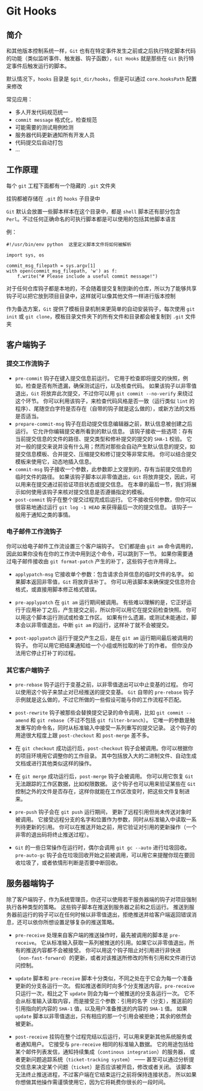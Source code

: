 # Git Hooks

## 简介

和其他版本控制系统一样，`Git` 也有在特定事件发生之前或之后执行特定脚本代码的功能（类似监听事件、触发器、钩子函数），`Git Hooks` 就是那些在 `Git` 执行特定事件后触发运行的脚本。

默认情况下，`hooks` 目录是 `$git_dir/hooks`，但是可以通过 `core.hooksPath` 配置来修改

常见应用：

- 多人开发代码规范统一
- `commit message` 格式化，检查规范
- 可能需要的测试用例检测
- 服务器代码更新通知所有开发人员
- 代码提交后自动打包
- ...

## 工作原理

每个 `git` 工程下面都有一个隐藏的 `.git` 文件夹

挂钩都被存储在 `.git` 的 `hooks` 子目录中

`Git` 默认会放置一些脚本样本在这个目录中，都是 `shell` 脚本还有部分包含 `Perl`。不过任何正确命名的可执行脚本都是可以使用的包括其他脚本语言

例：

```shell
#!/usr/bin/env python  这里定义脚本文件将如何被解析

import sys, os

commit_msg_filepath = sys.argv[1]
with open(commit_msg_filepath, 'w') as f:
    f.write("# Please include a useful commit message!")
```

对于任何仓库钩子都是本地的，不会随着提交复制到新的仓库，所以为了能够共享钩子可以把它放到项目目录中，这样就可以像其他文件一样进行版本控制

作为备选方案，`Git` 提供了模板目录机制来更简单的自动安装钩子，每次使用 `git init` 或 `git clone`，模板目录文件夹下的所有文件和目录都会被复制到 `.git` 文件夹

## 客户端钩子

### 提交工作流钩子

- `pre-commit` 钩子在键入提交信息前运行。 它用于检查即将提交的快照，例如，检查是否有所遗漏，确保测试运行，以及核查代码。 如果该钩子以非零值退出，`Git` 将放弃此次提交，不过你可以用 `git commit --no-verify` 来绕过这个环节。 你可以利用该钩子，来检查代码风格是否一致（运行类似 `lint` 的程序）、尾随空白字符是否存在（自带的钩子就是这么做的），或新方法的文档是否适当。
- `prepare-commit-msg` 钩子在启动提交信息编辑器之前，默认信息被创建之后运行。 它允许你编辑提交者所看到的默认信息。 该钩子接收一些选项：存有当前提交信息的文件的路径、提交类型和修补提交的提交的 `SHA-1` 校验。 它对一般的提交来说并没有什么用；然而对那些会自动产生默认信息的提交，如提交信息模板、合并提交、压缩提交和修订提交等非常实用。 你可以结合提交模板来使用它，动态地插入信息。
- `commit-msg` 钩子接收一个参数，此参数即上文提到的，存有当前提交信息的临时文件的路径。 如果该钩子脚本以非零值退出，`Git` 将放弃提交，因此，可以用来在提交通过前验证项目状态或提交信息。 在本章的最后一节，我们将展示如何使用该钩子来核对提交信息是否遵循指定的模板。
- `post-commit` 钩子在整个提交过程完成后运行。 它不接收任何参数，但你可以很容易地通过运行 `git log -1 HEAD` 来获得最后一次的提交信息。 该钩子一般用于通知之类的事情。

### 电子邮件工作流钩子

你可以给电子邮件工作流设置三个客户端钩子。 它们都是由 `git am` 命令调用的，因此如果你没有在你的工作流中用到这个命令，可以跳到下一节。 如果你需要通过电子邮件接收由 `git format-patch` 产生的补丁，这些钩子也许用得上。

- `applypatch-msg` 它接收单个参数：包含请求合并信息的临时文件的名字。 如果脚本返回非零值，`Git` 将放弃该补丁。 你可以用该脚本来确保提交信息符合格式，或直接用脚本修正格式错误。

- `pre-applypatch` 在 `git am` 运行期间被调用。 有些难以理解的是，它正好运行于应用补丁之后，产生提交之前，所以你可以用它在提交前检查快照。 你可以用这个脚本运行测试或检查工作区。 如果有什么遗漏，或测试未能通过，脚本会以非零值退出，中断 `git am` 的运行，这样补丁就不会被提交。

- `post-applypatch` 运行于提交产生之后，是在 `git am` 运行期间最后被调用的钩子。 你可以用它把结果通知给一个小组或所拉取的补丁的作者。 但你没办法用它停止打补丁的过程。

### 其它客户端钩子

- `pre-rebase` 钩子运行于变基之前，以非零值退出可以中止变基的过程。 你可以使用这个钩子来禁止对已经推送的提交变基。 `Git` 自带的 `pre-rebase` 钩子示例就是这么做的，不过它所做的一些假设可能与你的工作流程不匹配。

- `post-rewrite` 钩子被那些会替换提交记录的命令调用，比如 `git commit --amend` 和 `git rebase`（不过不包括 `git filter-branch`）。 它唯一的参数是触发重写的命令名，同时从标准输入中接受一系列重写的提交记录。 这个钩子的用途很大程度上跟 `post-checkout` 和 `post-merge` 差不多。

- 在 `git checkout` 成功运行后，`post-checkout` 钩子会被调用。你可以根据你的项目环境用它调整你的工作目录。 其中包括放入大的二进制文件、自动生成文档或进行其他类似这样的操作。

- 在 `git merge` 成功运行后，`post-merge` 钩子会被调用。 你可以用它恢复 `Git` 无法跟踪的工作区数据，比如权限数据。 这个钩子也可以用来验证某些在 `Git` 控制之外的文件是否存在，这样你就能在工作区改变时，把这些文件复制进来。

- `pre-push` 钩子会在 `git push` 运行期间， 更新了远程引用但尚未传送对象时被调用。 它接受远程分支的名字和位置作为参数，同时从标准输入中读取一系列待更新的引用。 你可以在推送开始之前，用它验证对引用的更新操作（一个非零的退出码将终止推送过程）。

- `Git` 的一些日常操作在运行时，偶尔会调用 `git gc --auto` 进行垃圾回收。 `pre-auto-gc` 钩子会在垃圾回收开始之前被调用，可以用它来提醒你现在要回收垃圾了，或者依情形判断是否要中断回收。

## 服务器端钩子

除了客户端钩子，作为系统管理员，你还可以使用若干服务器端的钩子对项目强制执行各种类型的策略。 这些钩子脚本在推送到服务器之前和之后运行。 推送到服务器前运行的钩子可以在任何时候以非零值退出，拒绝推送并给客户端返回错误消息，还可以依你所想设置足够复杂的推送策略。

- `pre-receive` 处理来自客户端的推送操作时，最先被调用的脚本是 `pre-receive`。 它从标准输入获取一系列被推送的引用。如果它以非零值退出，所有的推送内容都不会被接受。 你可以用这个钩子阻止对引用进行非快进（`non-fast-forward`）的更新，或者对该推送所修改的所有引用和文件进行访问控制。

- `update` 脚本和 `pre-receive` 脚本十分类似，不同之处在于它会为每一个准备更新的分支各运行一次。 假如推送者同时向多个分支推送内容，`pre-receive` 只运行一次，相比之下 `update` 则会为每一个被推送的分支各运行一次。 它不会从标准输入读取内容，而是接受三个参数：引用的名字（分支），推送前的引用指向的内容的 `SHA-1` 值，以及用户准备推送的内容的 `SHA-1` 值。 如果 `update` 脚本以非零值退出，只有相应的那一个引用会被拒绝；其余的依然会被更新。

- `post-receive` 挂钩在整个过程完结以后运行，可以用来更新其他系统服务或者通知用户。 它接受与 `pre-receive` 相同的标准输入数据。 它的用途包括给某个邮件列表发信，通知持续集成（`continous integration`）的服务器， 或者更新问题追踪系统（`ticket-tracking system`） —— 甚至可以通过分析提交信息来决定某个问题（`ticket`）是否应该被开启，修改或者关闭。 该脚本无法终止推送进程，不过客户端在它结束运行之前将保持连接状态， 所以如果你想做其他操作需谨慎使用它，因为它将耗费你很长的一段时间。
